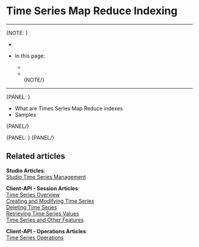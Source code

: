 ﻿# Time Series Map Reduce Indexing  
---

{NOTE: }

*  
  
* In this page:  
  * []()  
  * []()  
{NOTE/}

---

{PANEL: }

- What are Times Series Map Reduce indexes  
- Samples 

{PANEL/}

{PANEL: }
{PANEL/}

## Related articles
**Studio Articles**:  
[Studio Time Series Management]()  

**Client-API - Session Articles**:  
[Time Series Overview]()  
[Creating and Modifying Time Series]()  
[Deleting Time Series]()  
[Retrieving Time Series Values]()  
[Time Series and Other Features]()  

**Client-API - Operations Articles**:  
[Time Series Operations]()  
